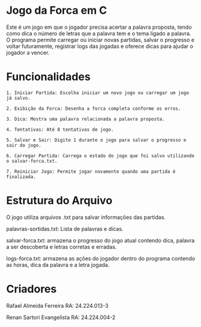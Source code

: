 # Jogo da Forca em C

Este é um jogo em que o jogador precisa acertar a palavra proposta, tendo como dica o número de letras que a palavra tem e o tema ligado a palavra. O programa permite carregar ou iniciar novas partidas, salvar o progresso e voltar futuramente, registrar logs das jogadas e oferece dicas para ajudar o jogador a vencer.

# Funcionalidades

    1. Iniciar Partida: Escolha iniciar um novo jogo ou carregar um jogo já salvo.

    2. Exibição da Forca: Desenha a forca completa conforme os erros.

    3. Dica: Mostra uma palavra relacionada a palavra proposta.

    4. Tentativas: Até 8 tentativas de jogo.

    5. Salvar e Sair: Digite 1 durante o jogo para salvar o progresso e sair do jogo.

    6. Carregar Partida: Carrega o estado do jogo que foi salvo utilizando o salvar-forca.txt.

    7. Reiniciar Jogo: Permite jogar novamente quando uma partida é finalizada.

# Estrutura do Arquivo

O jogo utiliza arquivos .txt para salvar informações das partidas.

palavras-sortidas.txt: Lista de palavras e dicas.

salvar-forca.txt: armazena o progresso do jogo atual contendo dica, palavra a ser descoberta e letras corretas e erradas.

logs-forca.txt: armazena as ações do jogador dentro do programa contendo as horas, dica da palavra e a letra jogada.

# Criadores
Rafael Almeida Ferreira RA: 24.224.013-3

Renan Sartori Evangelista RA: 24.224.004-2
